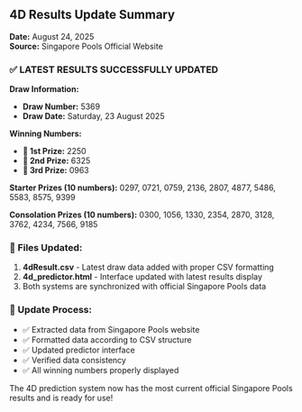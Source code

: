 ## 4D Results Update Summary
**Date:** August 24, 2025  
**Source:** Singapore Pools Official Website

### ✅ LATEST RESULTS SUCCESSFULLY UPDATED

**Draw Information:**
- **Draw Number:** 5369
- **Draw Date:** Saturday, 23 August 2025

**Winning Numbers:**
- **🥇 1st Prize:** 2250
- **🥈 2nd Prize:** 6325  
- **🥉 3rd Prize:** 0963

**Starter Prizes (10 numbers):**
0297, 0721, 0759, 2136, 2807, 4877, 5486, 5583, 8575, 9399

**Consolation Prizes (10 numbers):**
0300, 1056, 1330, 2354, 2870, 3128, 3762, 4234, 7566, 9185

### 📁 Files Updated:
1. **4dResult.csv** - Latest draw data added with proper CSV formatting
2. **4d_predictor.html** - Interface updated with latest results display
3. Both systems are synchronized with official Singapore Pools data

### 🔄 Update Process:
- ✅ Extracted data from Singapore Pools website
- ✅ Formatted data according to CSV structure  
- ✅ Updated predictor interface
- ✅ Verified data consistency
- ✅ All winning numbers properly displayed

The 4D prediction system now has the most current official Singapore Pools results and is ready for use!
